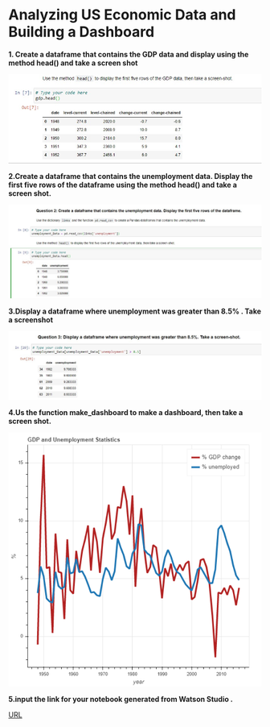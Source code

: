 # Analyzing US Economic Data and Building a Dashboard

__1. Create a dataframe that contains the GDP data and display using the method head() and take a screen shot__

![GDP](gdp_head.jpg)

__2.Create a dataframe that contains the unemployment data. Display the first five rows of the dataframe using the method head() and take a screen shot.__

![Unemployment](unemployment_head.jpg)

__3.Display a dataframe where unemployment was greater than 8.5% . Take a screenshot__

![Unemployment > 8.5](unemployment_greater_than_8_point_five.jpg)

__4.Us the function make_dashboard to make a dashboard, then take a screen shot.__

![make_dashboard](dashboard.jpg)

__5.input the link for your notebook generated from Watson Studio .__

[URL](https://eu-gb.dataplatform.cloud.ibm.com/analytics/notebooks/v2/7d9c82e3-0c74-4b9c-a43e-68e0ddcc39ba/view?access_token=dad1a6d34f5a266b4ece6b5bb12f51ccd78e88e86426aef4c5496a9c40384fee)

